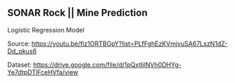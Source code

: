 ## SONAR Rock || Mine Prediction

Logistic Regression Model

Source: https://youtu.be/fiz1ORTBGpY?list=PLfFghEzKVmjvuSA67LszN1dZ-Dd_pkus6

Dataset: https://drive.google.com/file/d/1pQxtljlNVh0DHYg-Ye7dtpDTlFceHVfa/view


